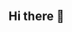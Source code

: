 ## Hi there 👋

<!--
**a21301025/a21301025** is a ✨ _special_ ✨ repository because its `README.md` (this file) appears on your GitHub profile.

Here are some ideas to get you started:

- 🔭 I’m currently working on learning coding yo have an easy pass through College
- 🌱 I’m currently learning C++, Python, Javascript, SQL, PHP, HTML, CSS
- 🤔 I’m looking for help with anything! I'm willing to learn
-->
